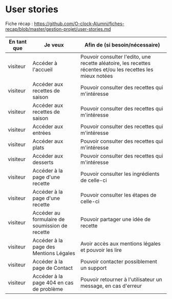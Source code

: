 # User stories

Fiche récap : https://github.com/O-clock-Alumni/fiches-recap/blob/master/gestion-projet/user-stories.md


| En tant que | Je veux | Afin de (si besoin/nécessaire) |
|--|--|--|
| visiteur | Accéder à l'accueil | Pouvoir consulter l'edito, une recette aléatoire, les recettes récentes et/ou les recettes les mieux notées |
| visiteur | Accéder aux recettes de saison | Pouvoir consulter des recettes qui m'intéresse |
| visiteur | Accéder aux recettes de saison | Pouvoir consulter des recettes qui m'intéresse |
| visiteur | Accéder aux entrées | Pouvoir consulter des recettes qui m'intéresse |
| visiteur | Accéder aux plats | Pouvoir consulter des recettes qui m'intéresse |
| visiteur | Accéder aux desserts | Pouvoir consulter des recettes qui m'intéresse |
| visiteur | Accéder à la page d'une recette | Pouvoir consulter les ingrédients de celle-ci |
| visiteur | Accéder à la page d'une recette | Pouvoir consulter les étapes de celle-ci |
| visiteur | Accéder au formulaire de soumission de recette | Pouvoir partager une idée de recette |
| visiteur | Accéder à la page des Mentions Légales | Avoir accès aux mentions légales et pouvoir les lire |
| visiteur | Accéder à la page de Contact | Pouvoir contacter possiblement un support |
| visiteur | Accéder à la page 404 en cas de problème | Pouvoir retourner à l'utilisateur un message, en cas d'erreur |